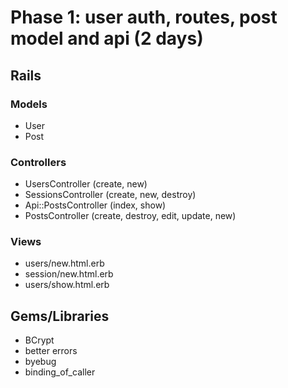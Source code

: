 # Phase 1: user auth, routes, post model and api (2 days)

## Rails
### Models
* User
* Post

### Controllers
* UsersController (create, new)
* SessionsController (create, new, destroy)
* Api::PostsController (index, show)
* PostsController (create, destroy, edit, update, new)

### Views
* users/new.html.erb
* session/new.html.erb
* users/show.html.erb

## Gems/Libraries
* BCrypt
* better errors
* byebug
* binding_of_caller
